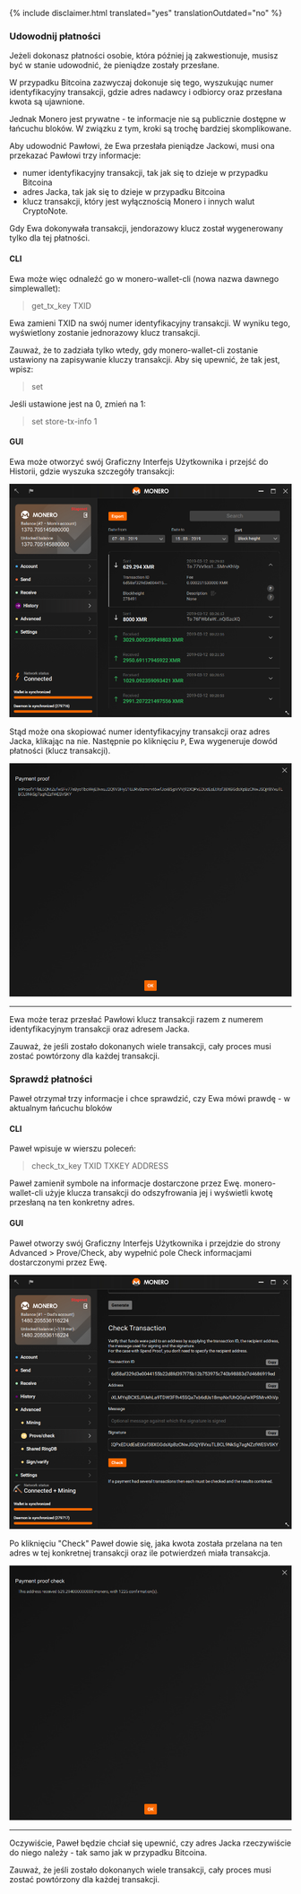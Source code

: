 {% include disclaimer.html translated="yes" translationOutdated="no" %}

### Udowodnij płatności

Jeżeli dokonasz płatności osobie, która później ją zakwestionuje, musisz być w stanie udowodnić, że pieniądze zostały przesłane.

W przypadku Bitcoina zazwyczaj dokonuje się tego, wyszukując numer identyfikacyjny transakcji, gdzie adres nadawcy i odbiorcy oraz przesłana kwota są ujawnione.

Jednak Monero jest prywatne - te informacje nie są publicznie dostępne w łańcuchu bloków. W związku z tym, kroki są trochę bardziej skomplikowane.

Aby udowodnić Pawłowi, że Ewa przesłała pieniądze Jackowi, musi ona przekazać Pawłowi trzy informacje:

- numer identyfikacyjny transakcji, tak jak się to dzieje w przypadku Bitcoina
- adres Jacka, tak jak się to dzieje w przypadku Bitcoina
- klucz transakcji, który jest wyłącznością Monero i innych walut CryptoNote.

Gdy Ewa dokonywała transakcji, jendorazowy klucz został wygenerowany tylko dla tej płatności.

#### CLI

Ewa może więc odnaleźć go w monero-wallet-cli (nowa nazwa dawnego simplewallet):

> get_tx_key TXID

Ewa zamieni TXID na swój numer identyfikacyjny transakcji. W wyniku tego, wyświetlony zostanie jednorazowy klucz transakcji.

Zauważ, że to zadziała tylko wtedy, gdy monero-wallet-cli zostanie ustawiony na zapisywanie kluczy transakcji. Aby się upewnić, że tak jest, wpisz:

> set

Jeśli ustawione jest na 0, zmień na 1:

> set store-tx-info 1

#### GUI

Ewa może otworzyć swój Graficzny Interfejs Użytkownika i przejść do Historii, gdzie wyszuka szczegóły transakcji:

![History](/img/resources/user-guides/en/prove-payment/history.png)

Stąd może ona skopiować numer identyfikacyjny transakcji oraz adres Jacka, klikając na nie.
Następnie po kliknięciu `P`, Ewa wygeneruje dowód płatności (klucz transakcji).

![Payment proof](/img/resources/user-guides/en/prove-payment/payment-proof.png)


---

Ewa może teraz przesłać Pawłowi klucz transakcji razem z numerem identyfikacyjnym transakcji oraz adresem Jacka.

Zauważ, że jeśli zostało dokonanych wiele transakcji, cały proces musi zostać powtórzony dla każdej transakcji.

### Sprawdź płatności

Paweł otrzymał trzy informacje i chce sprawdzić, czy Ewa mówi prawdę - w aktualnym łańcuchu bloków

#### CLI

Paweł wpisuje w wierszu poleceń:

> check_tx_key TXID TXKEY ADDRESS

Paweł zamienił symbole na informacje dostarczone przez Ewę. monero-wallet-cli użyje klucza transakcji do odszyfrowania jej i wyświetli kwotę przesłaną na ten konkretny adres.

#### GUI

Paweł otworzy swój Graficzny Interfejs Użytkownika i przejdzie do strony Advanced > Prove/Check, aby wypełnić pole Check informacjami dostarczonymi przez Ewę.

![Check payment](/img/resources/user-guides/en/prove-payment/check-payment.png)

Po kliknięciu "Check" Paweł dowie się, jaka kwota została przelana na ten adres w tej konkretnej transakcji oraz ile potwierdzeń miała transakcja.

![Payment checked](/img/resources/user-guides/en/prove-payment/payment-checked.png)


---

Oczywiście, Paweł będzie chciał się upewnić, czy adres Jacka rzeczywiście do niego należy - tak samo jak w przypadku Bitcoina.

Zauważ, że jeśli zostało dokonanych wiele transakcji, cały proces musi zostać powtórzony dla każdej transakcji.


